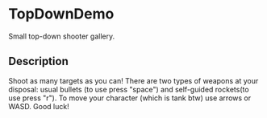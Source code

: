 # TopDownDemo
 Small top-down shooter gallery.
 
## Description
 Shoot as many targets as you can! There are two types of weapons at your disposal: usual bullets (to use press "space") and self-guided rockets(to use press "r"). To move your character (which is tank btw) use arrows or WASD. Good luck!
